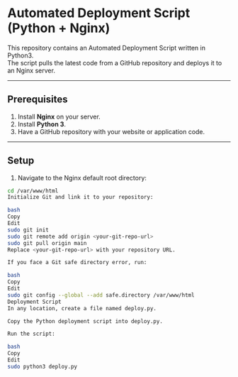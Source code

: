 # Automated Deployment Script (Python + Nginx)

This repository contains an Automated Deployment Script written in Python3.  
The script pulls the latest code from a GitHub repository and deploys it to an Nginx server.

---

## Prerequisites
1. Install **Nginx** on your server.
2. Install **Python 3**.
3. Have a GitHub repository with your website or application code.

---

## Setup

1. Navigate to the Nginx default root directory:

```bash
cd /var/www/html
Initialize Git and link it to your repository:

bash
Copy
Edit
sudo git init
sudo git remote add origin <your-git-repo-url>
sudo git pull origin main
Replace <your-git-repo-url> with your repository URL.

If you face a Git safe directory error, run:

bash
Copy
Edit
sudo git config --global --add safe.directory /var/www/html
Deployment Script
In any location, create a file named deploy.py.

Copy the Python deployment script into deploy.py.

Run the script:

bash
Copy
Edit
sudo python3 deploy.py

